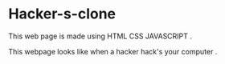 # Hacker-s-clone

This web page is made using HTML CSS JAVASCRIPT .

This webpage looks like when a hacker hack's your computer . 
